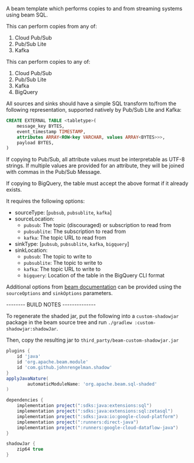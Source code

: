 A beam template which performs copies to and from streaming systems using beam SQL.

This can perform copies from any of:
1) Cloud Pub/Sub
2) Pub/Sub Lite
3) Kafka

This can perform copies to any of:
1) Cloud Pub/Sub
2) Pub/Sub Lite
3) Kafka
4) BigQuery

All sources and sinks should have a simple SQL transform to/from the following
representation, supported natively by Pub/Sub Lite and Kafka:

```sql
CREATE EXTERNAL TABLE <tabletype>(
    message_key BYTES,
    event_timestamp TIMESTAMP,
    attributes ARRAY<ROW<key VARCHAR, values ARRAY<BYTES>>>,
    payload BYTES,
)
```

If copying to Pub/Sub, all attribute values must be interpretable as UTF-8
strings. If multiple values are provided for an attribute, they will be joined
with commas in the Pub/Sub Message.

If copying to BigQuery, the table must accept the above format if it already
exists.

It requires the following options:

* sourceType: [`pubsub`, `pubsublite`, `kafka`]
* sourceLocation:
  * `pubsub`: The topic (discouraged) or subscription to read from
  * `pubsublite`: The subscription to read from
  * `kafka`: The topic URL to read from
* sinkType: [`pubsub`, `pubsublite`, `kafka`, `bigquery`]
* sinkLocation:
  * `pubsub`: The topic to write to
  * `pubsublite`: The topic to write to
  * `kafka`: The topic URL to write to
  * `bigquery`: Location of the table in the BigQuery CLI format


Additional options from
[beam documentation](https://beam.apache.org/documentation/dsls/sql/extensions/create-external-table)
can be provided using the `sourceOptions` and `sinkOptions` parameters.

-------- BUILD NOTES --------------

To regenerate the shaded jar, put the following into a `custom-shadowjar`
package in the beam source tree and run `./gradlew :custom-shadowjar:shadowJar`.

Then, copy the resulting jar to `third_party/beam-custom-shadowjar.jar`

```groovy
plugins {
    id 'java'
    id 'org.apache.beam.module'
    id 'com.github.johnrengelman.shadow'
}
applyJavaNature(
        automaticModuleName: 'org.apache.beam.sql-shaded'
)

dependencies {
    implementation project(":sdks:java:extensions:sql")
    implementation project(":sdks:java:extensions:sql:zetasql")
    implementation project(":sdks:java:io:google-cloud-platform")
    implementation project(":runners:direct-java")
    implementation project(":runners:google-cloud-dataflow-java")
}

shadowJar {
    zip64 true
}
```
